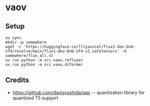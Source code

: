 # vaov

## Setup
```
uv sync
mkdir -p somewhere
wget -c 'https://huggingface.co/lllyasviel/flux1-dev-bnb-nf4/resolve/main/flux1-dev-bnb-nf4-v2.safetensors' -O somewhere/flux_all.st
uv run python -m src.vaov.refluxer
uv run python -m src.vaov.diformer
```

## Credits
 * https://github.com/davisyoshida/qax -- quantization library for quantized T5 support